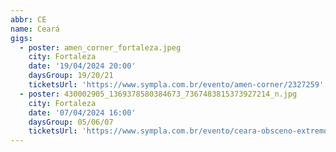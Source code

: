 ```yaml
---
abbr: CE
name: Ceará
gigs:
  - poster: amen_corner_fortaleza.jpeg
    city: Fortaleza
    date: '19/04/2024 20:00'
    daysGroup: 19/20/21
    ticketsUrl: 'https://www.sympla.com.br/evento/amen-corner/2327259'
  - poster: 430002905_1369378580384673_7367483815373927214_n.jpg
    city: Fortaleza
    date: '07/04/2024 16:00'
    daysGroup: 05/06/07
    ticketsUrl: 'https://www.sympla.com.br/evento/ceara-obsceno-extremo-fest/2348645'
---
```


